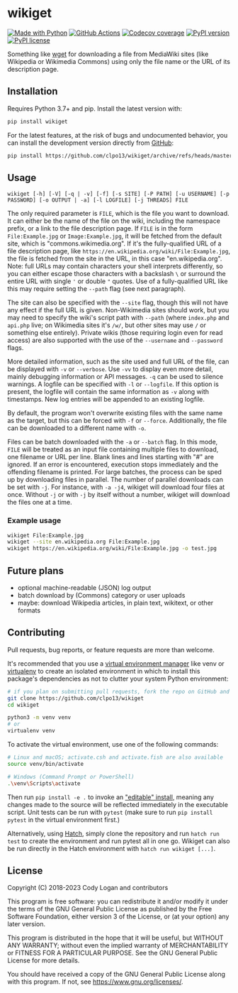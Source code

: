 # wikiget

[![Made with Python](https://img.shields.io/badge/made_with-python-3776AB?logo=python)][python]
[![GitHub Actions](https://img.shields.io/github/actions/workflow/status/clpo13/wikiget/python.yml?logo=github)][action]
[![Codecov coverage](https://img.shields.io/codecov/c/gh/clpo13/wikiget)][codecov]
[![PyPI version](https://img.shields.io/pypi/v/wikiget)][pypi]
[![PyPI license](https://img.shields.io/pypi/l/wikiget)][license]

Something like [wget] for downloading a file from MediaWiki sites (like Wikipedia or Wikimedia Commons) using only the
file name or the URL of its description page.

## Installation

Requires Python 3.7+ and pip. Install the latest version with:

```bash
pip install wikiget
```

For the latest features, at the risk of bugs and undocumented behavior, you can install the development version directly
from [GitHub]:

```bash
pip install https://github.com/clpo13/wikiget/archive/refs/heads/master.zip
```

## Usage

`wikiget [-h] [-V] [-q | -v] [-f] [-s SITE] [-P PATH] [-u USERNAME] [-p PASSWORD] [-o OUTPUT | -a] [-l LOGFILE] [-j THREADS] FILE`

The only required parameter is `FILE`, which is the file you want to download. It can either be the name of the file on
the wiki, including the namespace prefix, or a link to the file description page. If `FILE` is in the form
`File:Example.jpg` or `Image:Example.jpg`, it will be fetched from the default site, which is "commons.wikimedia.org".
If it's the fully-qualified URL of a file description page, like `https://en.wikipedia.org/wiki/File:Example.jpg`, the
file is fetched from the site in the URL, in this case "en.wikipedia.org". Note: full URLs may contain characters your
shell interprets differently, so you can either escape those characters with a backslash `\` or surround the entire URL
with single `'` or double `"` quotes. Use of a fully-qualified URL like this may require setting the `--path` flag (see
next paragraph).

The site can also be specified with the `--site` flag, though this will not have any effect if the full URL is given.
Non-Wikimedia sites should work, but you may need to specify the wiki's script path with `--path` (where `index.php` and
`api.php` live; on Wikimedia sites it's `/w/`, but other sites may use `/` or something else entirely). Private wikis
(those requiring login even for read access) are also supported with the use of the `--username` and `--password` flags.

More detailed information, such as the site used and full URL of the file, can be displayed with `-v` or `--verbose`.
Use `-vv` to display even more detail, mainly debugging information or API messages. `-q` can be used to silence
warnings.  A logfile can be specified with `-l` or `--logfile`. If this option is present, the logfile will contain the
same information as `-v` along with timestamps. New log entries will be appended to an existing logfile.

By default, the program won't overwrite existing files with the same name as the target, but this can be forced with
`-f` or `--force`. Additionally, the file can be downloaded to a different name with `-o`.

Files can be batch downloaded with the `-a` or `--batch` flag. In this mode, `FILE` will be treated as an input file
containing multiple files to download, one filename or URL per line. Blank lines and lines starting with "#" are
ignored. If an error is encountered, execution stops immediately and the offending filename is printed. For large
batches, the process can be sped up by downloading files in parallel. The number of parallel downloads can be set with
`-j`. For instance, with `-a -j4`, wikiget will download four files at once. Without `-j` or with `-j` by itself without
a number, wikiget will download the files one at a time.

### Example usage

```bash
wikiget File:Example.jpg
wikiget --site en.wikipedia.org File:Example.jpg
wikiget https://en.wikipedia.org/wiki/File:Example.jpg -o test.jpg
```

## Future plans

- optional machine-readable (JSON) log output
- batch download by (Commons) category or user uploads
- maybe: download Wikipedia articles, in plain text, wikitext, or other formats

## Contributing

Pull requests, bug reports, or feature requests are more than welcome.

It's recommended that you use a [virtual environment manager][venv] like venv or [virtualenv] to create an isolated
environment in which to install this package's dependencies as not to clutter your system Python environment:

```bash
# if you plan on submitting pull requests, fork the repo on GitHub and clone that instead
git clone https://github.com/clpo13/wikiget
cd wikiget

python3 -m venv venv
# or
virtualenv venv
```

To activate the virtual environment, use one of the following commands:

```bash
# Linux and macOS; activate.csh and activate.fish are also available
source venv/bin/activate

# Windows (Command Prompt or PowerShell)
.\venv\Scripts\activate
```

Then run `pip install -e .` to invoke an ["editable" install][editable], meaning any changes made to the source will be
reflected immediately in the executable script. Unit tests can be run with `pytest` (make sure to run
`pip install pytest` in the virtual environment first.)

Alternatively, using [Hatch], simply clone the repository and run `hatch run test` to create the environment and run
pytest all in one go. Wikiget can also be run directly in the Hatch environment with `hatch run wikiget [...]`.

## License

Copyright (C) 2018-2023 Cody Logan and contributors

This program is free software: you can redistribute it and/or modify it under the terms of the GNU General Public
License as published by the Free Software Foundation, either version 3 of the License, or (at your option) any later
version.

This program is distributed in the hope that it will be useful, but WITHOUT ANY WARRANTY; without even the implied
warranty of MERCHANTABILITY or FITNESS FOR A PARTICULAR PURPOSE. See the GNU General Public License for more details.

You should have received a copy of the GNU General Public License along with this program. If not, see
<https://www.gnu.org/licenses/>.

[wget]: https://www.gnu.org/software/wget/
[github]: https://github.com/clpo13/wikiget/
[python]: https://www.python.org/
[action]: https://github.com/clpo13/wikiget/actions/workflows/python.yml
[codecov]: https://app.codecov.io/gh/clpo13/wikiget/
[pypi]: https://pypi.org/project/wikiget/
[license]: https://github.com/clpo13/wikiget/blob/master/LICENSE
[venv]: https://packaging.python.org/guides/installing-using-pip-and-virtual-environments/
[virtualenv]: https://virtualenv.pypa.io/en/latest/
[editable]: https://pip.pypa.io/en/stable/topics/local-project-installs/#editable-installs
[hatch]: https://hatch.pypa.io/latest/
